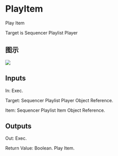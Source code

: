 # PlayItem

Play Item

Target is Sequencer Playlist Player

## 图示

![]($-20221218-20562135.png)

## Inputs

In: Exec.

Target: Sequencer Playlist Player Object Reference.

Item: Sequencer Playlist Item Object Reference.  

## Outputs

Out: Exec.

Return Value: Boolean. Play Item.

